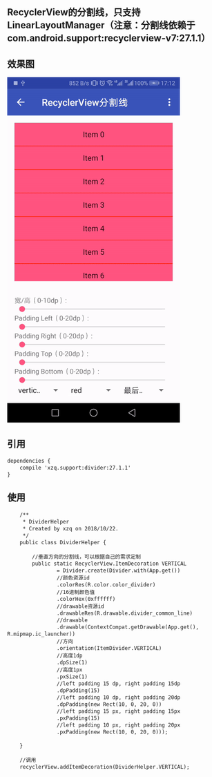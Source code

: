 

## RecyclerView的分割线，只支持LinearLayoutManager（注意：分割线依赖于com.android.support:recyclerview-v7:27.1.1）

## 效果图
![Screenshots](https://github.com/xzq0125/XzqLib/blob/master/divider/divider.gif)

## 引用

    dependencies {
        compile 'xzq.support:divider:27.1.1'
    }

## 使用
```
    /**
     * DividerHelper
     * Created by xzq on 2018/10/22.
     */
    public class DividerHelper {

        //垂直方向的分割线，可以根据自己的需求定制
        public static RecyclerView.ItemDecoration VERTICAL
                = Divider.create(Divider.with(App.get())
                //颜色资源id
                .colorRes(R.color.color_divider)
                //16进制颜色值
                .colorHex(0xffffff)
                //drawable资源id
                .drawableRes(R.drawable.divider_common_line)
                //drawable
                .drawable(ContextCompat.getDrawable(App.get(), R.mipmap.ic_launcher))
                //方向
                .orientation(ItemDivider.VERTICAL)
                //高度1dp
                .dpSize(1)
                //高度1px
                .pxSize(1)
                //left padding 15 dp, right padding 15dp
                .dpPadding(15)
                //left padding 10 dp, right padding 20dp
                .dpPadding(new Rect(10, 0, 20, 0))
                //left padding 15 px, right padding 15px
                .pxPadding(15)
                //left padding 10 px, right padding 20px
                .pxPadding(new Rect(10, 0, 20, 0)));

    }

    //调用
    recyclerView.addItemDecoration(DividerHelper.VERTICAL);

```





















